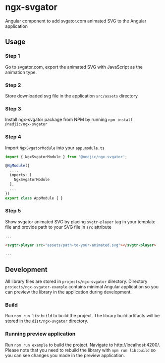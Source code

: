 # ngx-svgator
Angular component to add svgator.com animated SVG to the Angular application

## Usage

### Step 1
Go to svgator.com,  export the animated SVG with JavaScript as the animation type.

### Step 2
Store downloaded svg file in the application `src/assets` directory 

### Step 3
Install ngx-svgator package from NPM by running `npm install @nedjic/ngx-svgator`

### Step 4
Import `NgxSvgatorModule` into your `app.module.ts`
```ts
import { NgxSvgatorModule } from '@nedjic/ngx-svgator';

@NgModule({
  ...,
  imports: [
    NgxSvgatorModule
  ],
  ...
})
export class AppModule { }
```

### Step 5
Show svgator animated SVG by placing `svgtr-player` tag in your template file and provide path to your SVG file in `src` attribute
```html
...

<svgtr-player src="assets/path-to-your-animated.svg"></svgtr-player>

...

```


## Development
All library files are stored in `projects/ngx-svgator` directory. Directory `projects/ngx-svgator-example` contains minimal Angular application so you can preview the library in the application during development.

### Build
Run `npm run lib:build` to build the project. The library build artifacts will be stored in the `dist/ngx-svgator` directory.

### Running preview application
Run `npm run example` to build the project. Navigate to http://localhost:4200/. Please note that you need to rebuild the library with `npm run lib:build` so you can see changes you made in the preview application.
